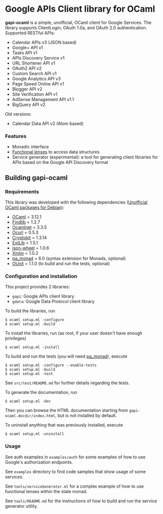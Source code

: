 Google APIs Client library for OCaml
====================================

**gapi-ocaml** is a simple, unofficial, OCaml client for Google Services. The
library supports ClientLogin, OAuth 1.0a, and OAuth 2.0 authentication.
Supported RESTful APIs:

* Calendar APIs v3 (JSON based)
* Google+ API v1
* Tasks API v1
* APIs Discovery Service v1
* URL Shortener API v1
* OAuth2 API v2
* Custom Search API v1
* Google Analytics API v3
* Page Speed Online API v1
* Blogger API v2
* Site Verification API v1
* AdSense Management API v1.1
* BigQuery API v2

Old versions:

* Calendar Data API v2 (Atom based)

### Features

* Monadic interface
* [Functional lenses](http://astrada.github.com/gapi-ocaml/GapiLens.html) to
  access data structures
* Service generator (experimental): a tool for generating client libraries for
  APIs based on the Google API Discovery format

Building gapi-ocaml
------------------

### Requirements

This library was developed with the following dependencies ([Unofficial OCaml
packages for Debian](http://ocaml.debian.net/debian/ocaml-3.12.1/)):

* [OCaml][] = 3.12.1
* [Findlib][] = 1.2.7
* [Ocamlnet][] = 3.3.5
* [Ocurl][] = 0.5.3
* [Cryptokit][] = 1.3.14
* [ExtLib][] = 1.5.1
* [json-wheel][] = 1.0.6
* [Xmlm][] = 1.0.2
* [pa_monad][] = 6.0 (syntax extension for Monads, optional)
* [OUnit][] = 1.1.0 (to build and run the tests, optional)

[OCaml]: http://caml.inria.fr/ocaml/release.en.html
[Findlib]: http://projects.camlcity.org/projects/findlib.html/
[Ocamlnet]: http://projects.camlcity.org/projects/ocamlnet.html
[Ocurl]: http://sourceforge.net/projects/ocurl/
[Cryptokit]: http://forge.ocamlcore.org/projects/cryptokit/
[ExtLib]: http://code.google.com/p/ocaml-extlib/
[json-wheel]: http://martin.jambon.free.fr/json-wheel.html
[Xmlm]: http://erratique.ch/software/xmlm/doc/Xmlm
[pa_monad]: http://www.cas.mcmaster.ca/~carette/pa_monad/
[OUnit]: http://ounit.forge.ocamlcore.org/

### Configuration and installation

This project provides 2 libraries:

* `gapi`: Google APIs client library
* `gdata`: Google Data Protocol client library

To build the libraries, run

    $ ocaml setup.ml -configure
    $ ocaml setup.ml -build

To install the libraries, run (as root, if your user doesn't have enough
privileges)

    $ ocaml setup.ml -install

To build and run the tests (you will need
[pa_monad](http://www.cas.mcmaster.ca/~carette/pa_monad/)), execute

    $ ocaml setup.ml -configure --enable-tests
    $ ocaml setup.ml -build
    $ ocaml setup.ml -test

See `src/test/README.md` for further details regarding the tests.

To generate the documentation, run

    $ ocaml setup.ml -doc

Then you can browse the HTML documentation starting from
`gapi-ocaml.docdir/index.html`, but is not installed by default.

To uninstall anything that was previously installed, execute

    $ ocaml setup.ml -uninstall

### Usage

See auth examples in `examples/auth` for some examples of how to use Google's
authorization endpoints.

See `examples` directory to find code samples that show usage of some
services.

See `tools/serviceGenerator.ml` for a complex example of how to use functional
lenses within the state monad.

See `tools/README.md` for the instructions of how to build and run the service
generator utility.

